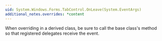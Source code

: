 ```yaml
---
uid: System.Windows.Forms.TabControl.OnLeave(System.EventArgs)
additional_notes.overrides: *content
---
```


<p>When overriding <xref href="System.Windows.Forms.TabControl.OnLeave(System.EventArgs)"></xref> in a derived class, be sure to call the base class's <xref href="System.Windows.Forms.TabControl.OnLeave(System.EventArgs)"></xref> method so that registered delegates receive the event.</p>


